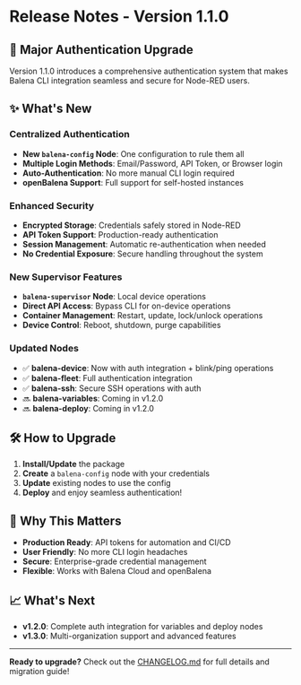 # Release Notes - Version 1.1.0

## 🚀 Major Authentication Upgrade

Version 1.1.0 introduces a comprehensive authentication system that makes Balena CLI integration seamless and secure for Node-RED users.

## ✨ What's New

### Centralized Authentication
- **New `balena-config` Node**: One configuration to rule them all
- **Multiple Login Methods**: Email/Password, API Token, or Browser login
- **Auto-Authentication**: No more manual CLI login required
- **openBalena Support**: Full support for self-hosted instances

### Enhanced Security
- **Encrypted Storage**: Credentials safely stored in Node-RED
- **API Token Support**: Production-ready authentication
- **Session Management**: Automatic re-authentication when needed
- **No Credential Exposure**: Secure handling throughout the system

### New Supervisor Features
- **`balena-supervisor` Node**: Local device operations
- **Direct API Access**: Bypass CLI for on-device operations
- **Container Management**: Restart, update, lock/unlock operations
- **Device Control**: Reboot, shutdown, purge capabilities

### Updated Nodes
- ✅ **balena-device**: Now with auth integration + blink/ping operations
- ✅ **balena-fleet**: Full authentication integration 
- ✅ **balena-ssh**: Secure SSH operations with auth
- 🔜 **balena-variables**: Coming in v1.2.0
- 🔜 **balena-deploy**: Coming in v1.2.0

## 🛠️ How to Upgrade

1. **Install/Update** the package
2. **Create** a `balena-config` node with your credentials
3. **Update** existing nodes to use the config
4. **Deploy** and enjoy seamless authentication!

## 🎯 Why This Matters

- **Production Ready**: API tokens for automation and CI/CD
- **User Friendly**: No more CLI login headaches
- **Secure**: Enterprise-grade credential management
- **Flexible**: Works with Balena Cloud and openBalena

## 📈 What's Next

- **v1.2.0**: Complete auth integration for variables and deploy nodes
- **v1.3.0**: Multi-organization support and advanced features

---

**Ready to upgrade?** Check out the [CHANGELOG.md](CHANGELOG.md) for full details and migration guide! 
